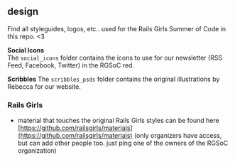 ## design

Find all styleguides, logos, etc.. used for the Rails Girls Summer of Code in this repo. <3

**Social Icons**  
The `social_icons` folder contains the icons to use for our newsletter (RSS Feed, Facebook, Twitter) in the RGSoC red.

**Scribbles**
The `scribbles_psds` folder contains the original illustrations by Rebecca for our website.

### Rails Girls 

+ material that touches the original Rails Girls styles can be found here [https://github.com/railsgirls/materials](https://github.com/railsgirls/materials) (only organizers have access, but can add other people too. just ping one of the owners of the RGSoC organization)
